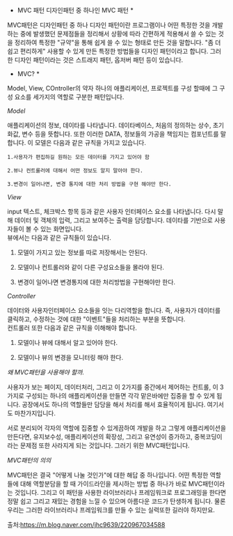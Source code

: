 * MVC 패턴 디자인패턴 중 하나인 MVC 패턴 *

MVC패턴은 디자인패턴 중 하나 디자인 패턴이란 프로그램이나 어떤 특정한 것을 
개발하는 중에 발생했던 문제점들을 정리해서 상황에 따라 간편하게 적용해서
쓸 수 있는 것을 정리하여 특정한 "규약"을 통해 쉽게 쓸 수 있는 형태로 만든 것을 말합니다.
 "좀 더 쉽고 편리하게" 사용할 수 있게 만든 특정한 방법들을 디자인 패턴이라고 합니다.
 그러한 디자인 패턴이라는 것은 스트래지 패턴, 옵저버 패턴 등이 있습니다.
 
 * MVC? *
 
 Model, View, COntroller의 약자 하나의 애플리케이션,
 프로젝트를 구성 할때에 그 구성 요소를 세가지의 역할로 구분한 패턴입니다.
 
 *Model*
 
애플리케이션의 정보, 데이타를 나타냅니다. 데이타베이스, 처음의 정의하는 상수, 초기화값, 변수 등을 뜻합니다. 또한 이러한 DATA, 정보들의 가공을 책임지는 컴포넌트를 말합니다.
이 모델은 다음과 같은 규칙을 가지고 있습니다.

    1.사용자가 편집하길 원하는 모든 데이터를 가지고 있어야 함
    
    2.뷰나 컨트롤러에 대해서 어떤 정보도 알지 말아야 한다.
    
    3.변경이 일어나면, 변경 통지에 대한 처리 방법을 구현 해야만 한다.

*View*

input 텍스트, 체크박스 항목 등과 같은 사용자 인터페이스 요소를 나타냅니다. 다시 말해 데이터 및 객체의 입력, 그리고 보여주는 출력을 담당합니다. 데이타를 기반으로 사용자들이 볼 수 있는 화면입니다.  
뷰에서는 다음과 같은 규칙들이 있습니다.   
   
   1. 모델이 가지고 있는 정보를 따로 저장해서는 안된다.
   
   2. 모델이나 컨트롤러와 같이 다른 구성요소들을 몰라야 된다.
   
   3. 변경이 일어나면 변경통지에 대한 처리방법을 구현해야만 한다.
   
   
*Controller*

데이터와 사용자인터페이스 요소들을 잇는 다리역할을 합니다.
즉, 사용자가 데이터를 클릭하고, 수정하는 것에 대한 "이벤트"들을 처리하는 부분을 뜻합니다.  
컨트롤러 또한 다음과 같은 규칙을 이해해야 합니다.

  1. 모델이나 뷰에 대해서 알고 있어야 한다.
  
  2. 모델이나 뷰의 변경을 모니터링 해야 한다.
  
  
  *왜 MVC패턴을 사용해야 할까.*
  
사용자가 보는 페이지, 데이터처리, 그리고 이 2가지를 중간에서 제어하는 컨트롤,
이 3가지로 구성되는 하나의 애플리케이션을 만들면 각각 맡은바에만 집중을 할 수 있게 됩니다. 
공장에서도 하나의 역할들만 담당을 해서 처리를 해서 효율적이게 됩니다. 여기서도 마찬가지입니다.

서로 분리되어 각자의 역할에 집중할 수 있게끔하여 개발을 하고 그렇게 애플리케이션을 만든다면,
유지보수성, 애플리케이션의 확장성, 그리고 유연성이 증가하고, 중복코딩이라는 문제점 또한 사라지게 되는 것입니다.
그러기 위한 MVC패턴입니다.


*MVC패턴의 의의*

MVC패턴은 결국 "어떻게 나눌 것인가"에 대한 해답 중 하나입니다. 
어떤 특정한 역할들에 대해 역할분담을 할 때 가이드라인을 제시하는 방법 중 하나가 바로 MVC패턴이라는 것입니다.
그리고 이 패턴을 사용한 라이브러리나 프레임워크로 프로그래밍을 한다면 정말 쉽고 
그리고 재밌는 경험을 느낄 수 있으며 아름다운 코드가 탄생하게 됩니다. 물론 우리는 그러한 라이브러리나 
프레임워크를 만들 수 있는 실력또한 길러야 하지만요.  

출처:https://m.blog.naver.com/jhc9639/220967034588